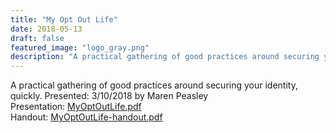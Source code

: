```yaml
---
title: "My Opt Out Life"
date: 2018-05-13
draft: false
featured_image: "logo_gray.png"
description: "A practical gathering of good practices around securing your identity, quickly."
---
```

A practical gathering of good practices around securing your identity, quickly.
Presented: 3/10/2018 by Maren Peasley <br />
Presentation: [MyOptOutLife.pdf](/myoptoutlifePreso.pdf) <br />
Handout: [MyOptOutLife-handout.pdf](/myoptoutlifeHandout.pdf)